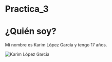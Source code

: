# Practica_3

# ¿Quién soy? 
Mi nombre es Karim López García y tengo 17 años. 

![Karim López García](https://drive.google.com/file/d/12TeN9Cx8KuvscGj6FJjG0mHhM3bAQhLh/view?usp=drive_link)

